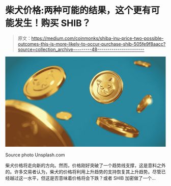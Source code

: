 # 柴犬价格:两种可能的结果，这个更有可能发生！购买 SHIB？

> 原文：<https://medium.com/coinmonks/shiba-inu-price-two-possible-outcomes-this-is-more-likely-to-occur-purchase-shib-505fe9f8aacc?source=collection_archive---------48----------------------->

![](img/1ac614237a0eeb394dfcc86f7ca9d13a.png)

Source photo Unsplash.com

柴犬价格将走向新的方向。然而，价格刚好突破了一个趋势线支撑，这是意料之外的。许多交易者认为，柴犬的价格将利用上升趋势的支持恢复其上升趋势。尽管已经越过这一水平，但这是否意味着价格将会下跌？或者 SHIB 加密做了一个…